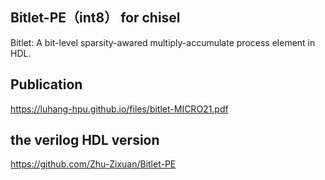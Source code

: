 ## Bitlet-PE（int8） for chisel
Bitlet: A bit-level sparsity-awared multiply-accumulate process element in HDL.
## Publication
https://luhang-hpu.github.io/files/bitlet-MICRO21.pdf

## the verilog HDL version 
https://github.com/Zhu-Zixuan/Bitlet-PE